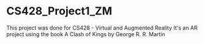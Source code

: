# CS428_Project1_ZM

This project was done for CS428 - Virtual and Augmented Reality
It's an AR project using the book A Clash of Kings by George R. R. Martin
